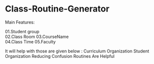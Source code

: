 # Class-Routine-Generator

Main Features:

01.Student group  
02.Class Room 
03.CourseName                                
04.Class Time 
05.Faculty 

It will help with those are given below :
Curriculum Organization
Student Organization
Reducing Confusion
Routines Are Helpful


